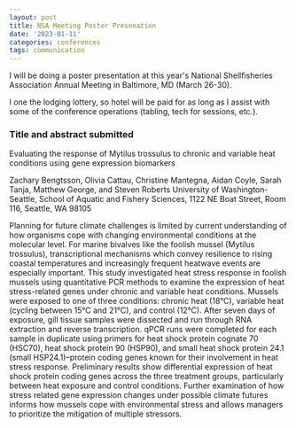 ```yaml
---
layout: post
title: NSA Meeting Poster Presenation
date: '2023-01-11'
categories: conferences
tags: communication
---
```


I will be doing a poster presentation at this year's National Shellfisheries Association Annual Meeting in Baltimore, MD (March 26-30).

I one the lodging lottery, so hotel will be paid for as long as I assist with some of the conference operations (tabling, tech for sessions, etc.).

### Title and abstract submitted

Evaluating the response of Mytilus trossulus to chronic and variable heat conditions using gene expression biomarkers

Zachary Bengtsson, Olivia Cattau, Christine Mantegna, Aidan Coyle, Sarah Tanja, Matthew George, and Steven Roberts
University of Washington-Seattle, School of Aquatic and Fishery Sciences, 1122 NE Boat Street, Room 116, Seattle, WA 98105

Planning for future climate challenges is limited by current understanding of how organisms cope with changing environmental conditions at the molecular level. For marine bivalves like the foolish mussel (Mytilus trossulus), transcriptional mechanisms which convey resilience to rising coastal temperatures and increasingly frequent heatwave events are especially important. This study investigated heat stress response in foolish mussels using quantitative PCR methods to examine the expression of heat stress-related genes under chronic and variable heat conditions. Mussels were exposed to one of  three conditions: chronic heat (18°C), variable heat (cycling between 15°C and 21°C), and control (12°C). After seven days of exposure, gill tissue samples were dissected and run through RNA extraction and reverse transcription. qPCR runs were completed for each sample in duplicate using primers for heat shock protein cognate 70 (HSC70), heat shock protein 90 (HSP90), and small heat shock protein 24.1 (small HSP24.1)–protein coding genes known for their involvement in heat stress response. Preliminary results show differential expression of heat shock protein coding genes across the three treatment groups, particularly between heat exposure and control conditions. Further examination of how stress related gene expression changes under possible climate futures informs how mussels cope with environmental stress and allows managers to prioritize the mitigation of multiple stressors.

